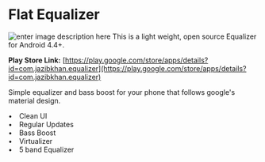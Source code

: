 # Flat Equalizer

![enter image description here](https://github.com/JazibOfficial/Equalizer/blob/master/Resources/Comp%201%20%280-00-00-00%29.jpg?raw=true)
This is a light weight, open source Equalizer for Android 4.4+.

**Play Store Link:** [https://play.google.com/store/apps/details?id=com.jazibkhan.equalizer](https://play.google.com/store/apps/details?id=com.jazibkhan.equalizer)

Simple equalizer and bass boost for your phone that follows google's material design.  
  
• Clean UI  
• Regular Updates  
• Bass Boost  
• Virtualizer  
• 5 band Equalizer
